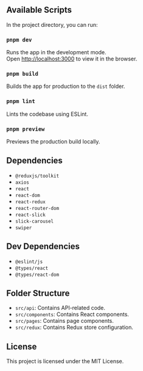 ## Available Scripts

In the project directory, you can run:

### `pnpm dev`

Runs the app in the development mode.\
Open [http://localhost:3000](http://localhost:3000) to view it in the browser.

### `pnpm build`

Builds the app for production to the `dist` folder.

### `pnpm lint`

Lints the codebase using ESLint.

### `pnpm preview`

Previews the production build locally.

## Dependencies

- `@reduxjs/toolkit`
- `axios`
- `react`
- `react-dom`
- `react-redux`
- `react-router-dom`
- `react-slick`
- `slick-carousel`
- `swiper`

## Dev Dependencies

- `@eslint/js`
- `@types/react`
- `@types/react-dom`

## Folder Structure

- `src/api`: Contains API-related code.
- `src/components`: Contains React components.
- `src/pages`: Contains page components.
- `src/redux`: Contains Redux store configuration.

## License

This project is licensed under the MIT License.
